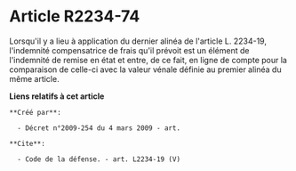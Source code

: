 # Article R2234-74

Lorsqu'il y a lieu à application du dernier alinéa de l'article L. 2234-19, l'indemnité compensatrice de frais qu'il prévoit
est un élément de l'indemnité de remise en état et entre, de ce fait, en ligne de compte pour la comparaison de celle-ci avec
la valeur vénale définie au premier alinéa du même article.

**Liens relatifs à cet article**

	**Créé par**:

	  - Décret n°2009-254 du 4 mars 2009 - art.

	**Cite**:

	  - Code de la défense. - art. L2234-19 (V)
